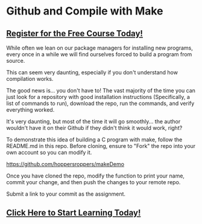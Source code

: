 # Github and Compile with Make
##  [Register for the Free Course Today!](https://roppers.thinkific.com/courses/computing-fundamentals)
While often we lean on our package managers for installing new programs, every once in a while we will find ourselves forced to build a program from source. 

This can seem very daunting, especially if you don't understand how compilation works. 

The good news is... you don't have to! The vast majority of the time you can just look for a repository with good installation instructions (Specifically, a list of commands to run), download the repo, run the commands, and verify everything worked. 

It's very daunting, but most of the time it will go smoothly... the author wouldn't have it on their Github if they didn't think it would work, right?

To demonstrate this idea of building a C program with make, follow the README.md in this repo. Before cloning, ensure to "Fork" the repo into your own account so you can modify it.

<https://github.com/hoppersroppers/makeDemo>

Once you have cloned the repo, modify the function to print your name, commit your change, and then push the changes to your remote repo. 

Submit a link to your commit as the assignment.
##  [Click Here to Start Learning Today!](https://roppers.thinkific.com/courses/computing-fundamentals)
